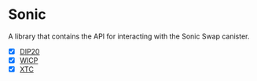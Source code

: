 # Sonic

A library that contains the API for interacting with the Sonic Swap canister.

- [x] [DIP20](https://github.com/Psychedelic/DIP20)
- [x] [WICP](https://github.com/Psychedelic/wicp)
- [x] [XTC](https://github.com/Psychedelic/dank)
